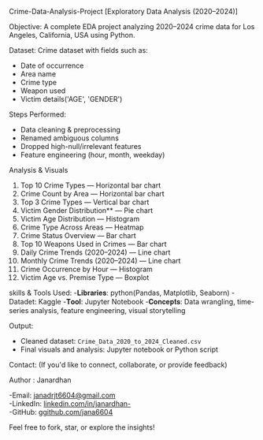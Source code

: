 Crime-Data-Analysis-Project [Exploratory Data Analysis (2020–2024)]

Objective:
A complete EDA project analyzing 2020–2024 crime data for Los Angeles, California, USA using Python.

Dataset:
Crime dataset with fields such as:
- Date of occurrence
- Area name
- Crime type
- Weapon used
- Victim details('AGE', 'GENDER')

Steps Performed:
- Data cleaning & preprocessing
- Renamed ambiguous columns
- Dropped high-null/irrelevant features
- Feature engineering (hour, month, weekday)

Analysis & Visuals
1. Top 10 Crime Types — Horizontal bar chart  
2. Crime Count by Area — Horizontal bar chart  
3. Top 3 Crime Types — Vertical bar chart  
4. Victim Gender Distribution** — Pie chart  
5. Victim Age Distribution — Histogram  
6. Crime Type Across Areas — Heatmap  
7. Crime Status Overview — Bar chart  
8. Top 10 Weapons Used in Crimes — Bar chart  
9. Daily Crime Trends (2020–2024) — Line chart  
10. Monthly Crime Trends (2020–2024) — Line chart  
11. Crime Occurrence by Hour — Histogram  
12. Victim Age vs. Premise Type — Boxplot

skills & Tools Used:
-𝐋𝐢𝐛𝐫𝐚𝐫𝐢𝐞𝐬: python(Pandas, Matplotlib, Seaborn)
-Datadet: Kaggle
-𝐓𝐨𝐨𝐥: Jupyter Notebook
-𝐂𝐨𝐧𝐜𝐞𝐩𝐭𝐬: Data wrangling, time-series analysis, feature engineering, visual 
 storytelling

Output:
- Cleaned dataset: `Crime_Data_2020_to_2024_Cleaned.csv`
- Final visuals and analysis: Jupyter notebook or Python script 

Contact:  (If you'd like to connect, collaborate, or provide feedback)
 
Author : Janardhan
  
-Email: janadrjt6604@gmail.com  
-LinkedIn: [linkedin.com/in/janardhan-](https://www.linkedin.com/in/janardhan-)  
-GitHub: [ggithub.com/jana6604](https://github.com/jana6604)


Feel free to fork, star, or explore the insights! 
